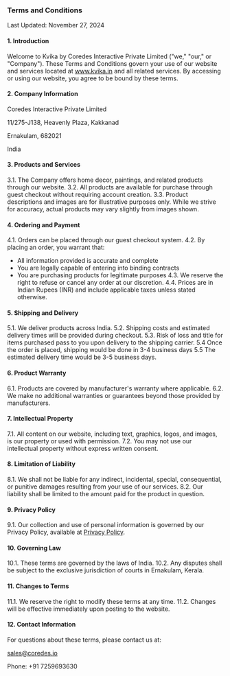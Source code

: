 ### Terms and Conditions

Last Updated: November 27, 2024

#### 1. Introduction

Welcome to Kvika by Coredes Interactive Private Limited ("we," "our," or "Company"). These Terms and Conditions govern your use of our website and services located at www.kvika.in and all related services. By accessing or using our website, you agree to be bound by these terms.

#### 2. Company Information

Coredes Interactive Private Limited

11/275-J138, Heavenly Plaza, Kakkanad

Ernakulam, 682021

India

#### 3. Products and Services

3.1. The Company offers home decor, paintings, and related products through our website.
3.2. All products are available for purchase through guest checkout without requiring account creation.
3.3. Product descriptions and images are for illustrative purposes only. While we strive for accuracy, actual products may vary slightly from images shown.

#### 4. Ordering and Payment

4.1. Orders can be placed through our guest checkout system.
4.2. By placing an order, you warrant that:

- All information provided is accurate and complete
- You are legally capable of entering into binding contracts
- You are purchasing products for legitimate purposes
  4.3. We reserve the right to refuse or cancel any order at our discretion.
  4.4. Prices are in Indian Rupees (INR) and include applicable taxes unless stated otherwise.

#### 5. Shipping and Delivery

5.1. We deliver products across India.
5.2. Shipping costs and estimated delivery times will be provided during checkout.
5.3. Risk of loss and title for items purchased pass to you upon delivery to the shipping carrier.
5.4 Once the order is placed, shipping would be done in 3-4 business days
5.5 The estimated delivery time would be 3-5 business days.

#### 6. Product Warranty

6.1. Products are covered by manufacturer's warranty where applicable.
6.2. We make no additional warranties or guarantees beyond those provided by manufacturers.

#### 7. Intellectual Property

7.1. All content on our website, including text, graphics, logos, and images, is our property or used with permission.
7.2. You may not use our intellectual property without express written consent.

#### 8. Limitation of Liability

8.1. We shall not be liable for any indirect, incidental, special, consequential, or punitive damages resulting from your use of our services.
8.2. Our liability shall be limited to the amount paid for the product in question.

#### 9. Privacy Policy

9.1. Our collection and use of personal information is governed by our Privacy Policy, available at [Privacy Policy](https://www.kvika.in/policies/privacy-policy).

#### 10. Governing Law

10.1. These terms are governed by the laws of India.
10.2. Any disputes shall be subject to the exclusive jurisdiction of courts in Ernakulam, Kerala.

#### 11. Changes to Terms

11.1. We reserve the right to modify these terms at any time.
11.2. Changes will be effective immediately upon posting to the website.

#### 12. Contact Information

For questions about these terms, please contact us at:

sales@coredes.io

Phone: +91 7259693630
